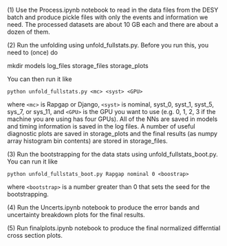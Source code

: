 (1) Use the Process.ipynb notebook to read in the data files from the DESY batch and produce pickle files with only the events and information we need.  The processed datasets are about 10 GB each and there are about a dozen of them.

(2) Run the unfolding using unfold_fullstats.py.  Before you run this, you need to (once) do

mkdir models log_files storage_files storage_plots

You can then run it like

`python unfold_fullstats.py <mc> <syst> <GPU>`
    
where `<mc>` is Rapgap or Django, `<syst>` is nominal, syst_0, syst_1, syst_5, sys_7, or sys_11, and `<GPU>` is the GPU you want to use (e.g. 0, 1, 2, 3 if the machine you are using has four GPUs).  All of the NNs are saved in models and timing information is saved in the log files.  A number of useful diagnostic plots are saved in storage_plots and the final results (as numpy array histogram bin contents) are stored in storage_files.
    
(3) Run the bootstrapping for the data stats using unfold_fullstats_boot.py.  You can run it like
    
`python unfold_fullstats_boot.py Rapgap nominal 0 <boostrap>`
    
where `<bootstrap>` is a number greater than 0 that sets the seed for the bootstrapping.
    
(4) Run the Uncerts.ipynb notebook to produce the error bands and uncertainty breakdown plots for the final results.
    
(5) Run finalplots.ipynb notebook to produce the final normalized differntial cross section plots.
